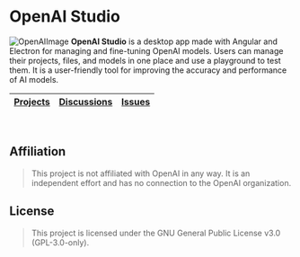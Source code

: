 # OpenAI Studio

![OpenAIImage](https://repository-images.githubusercontent.com/629745701/d196d8b5-73c8-4976-9dbf-7a11079b6e66)
**OpenAI Studio** is a desktop app made with Angular and Electron for managing and fine-tuning OpenAI models. Users can manage their projects, files, and models in one place and use a playground to test them. It is a user-friendly tool for improving the accuracy and performance of AI models.

| [Projects](https://github.com/Konijima/OpenAI-Studio/projects) | [Discussions](https://github.com/Konijima/OpenAI-Studio/discussions) | [Issues](https://github.com/Konijima/OpenAI-Studio/issues) |
| -------------------------------------------------------------- | -------------------------------------------------------------------- | ---------------------------------------------------------- |

<br>

## Affiliation

> This project is not affiliated with OpenAI in any way. It is an independent effort and has no connection to the OpenAI organization.

## License

> This project is licensed under the GNU General Public License v3.0 (GPL-3.0-only).
